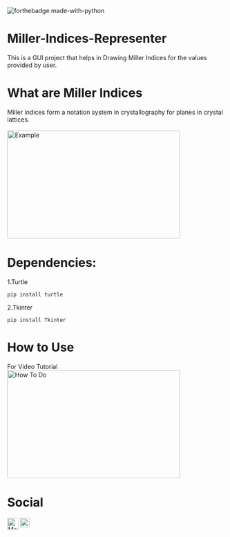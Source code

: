 
![forthebadge made-with-python](http://ForTheBadge.com/images/badges/made-with-python.svg)

# Miller-Indices-Representer
This is a GUI project that helps in Drawing Miller Indices for the values provided by user.

# What are Miller Indices
Miller indices form a notation system in crystallography for planes in crystal lattices.
<br><br><img src="https://i.ytimg.com/vi/d8X54umgLUw/maxresdefault.jpg" alt="Example" width="400px" height="250px">

# Dependencies:

1.Turtle
```
pip install turtle
```
2.Tkinter
```
pip install Tkinter
```

# How to Use

For Video Tutorial
<br>
<a href="https://drive.google.com/file/d/1yEgwFAQZLrQgSquFlLJQU6q3uUf0hMNj/view?usp=sharing"><img src="https://drive.google.com/file/d/1yEgwFAQZLrQgSquFlLJQU6q3uUf0hMNj/view?usp=sharing" alt="How To Do" width="400px" height="250px"></a>


# Social

<a href="https://github.com/TechBoyy6">
  <img align="left" alt="Moiz's Github" width="27px" src="https://seeklogo.com/images/G/github-logo-9BBCA663A4-seeklogo.com.png"/>
</a>
<a href="https://twitter.com/MoiZ__2001?s=08">
  <img align="left" alt="Moiz's Twitter" width="22px" src="https://seeklogo.com/images/T/twitter-2012-positive-logo-916EDF1309-seeklogo.com.png"/>
</a>
